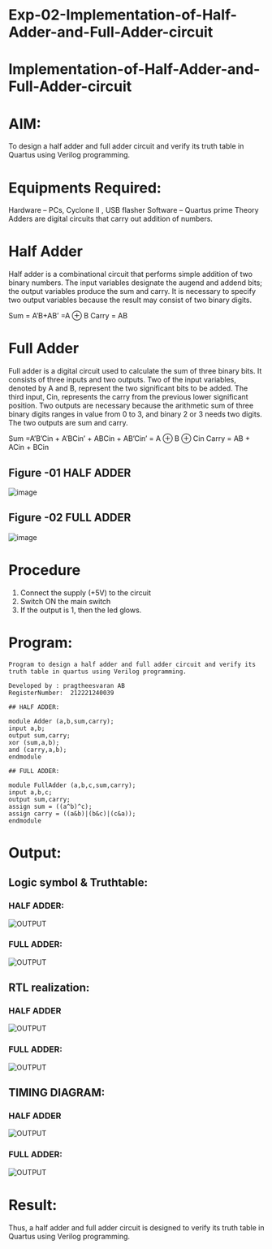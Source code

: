 # Exp-02-Implementation-of-Half-Adder-and-Full-Adder-circuit

# Implementation-of-Half-Adder-and-Full-Adder-circuit
# AIM:
To design a half adder and full adder circuit and verify its truth table in Quartus using Verilog programming.

# Equipments Required:
Hardware – PCs, Cyclone II , USB flasher
Software – Quartus prime
Theory
Adders are digital circuits that carry out addition of numbers.

# Half Adder
Half adder is a combinational circuit that performs simple addition of two binary numbers. The input variables designate the augend and addend bits; the output variables produce the sum and carry. It is necessary to specify two output variables because the result may consist of two binary digits.

Sum = A’B+AB’ =A ⊕ B Carry = AB

# Full Adder
Full adder is a digital circuit used to calculate the sum of three binary bits. It consists of three inputs and two outputs. Two of the input variables, denoted by A and B, represent the two significant bits to be added. The third input, Cin, represents the carry from the previous lower significant position. Two outputs are necessary because the arithmetic sum of three binary digits ranges in value from 0 to 3, and binary 2 or 3 needs two digits. The two outputs are sum and carry.

Sum =A’B’Cin + A’BCin’ + ABCin + AB’Cin’ = A ⊕ B ⊕ Cin Carry = AB + ACin + BCin

## Figure -01 HALF ADDER

 ![image](https://user-images.githubusercontent.com/36288975/163552156-a13e5a56-c638-4110-97d9-8896907c8d25.png)

 
## Figure -02 FULL ADDER

![image](https://user-images.githubusercontent.com/36288975/163552057-b3547877-6d07-45b4-b7e0-bcfebfad9e1d.png)

 

# Procedure

1. Connect the supply (+5V) to the circuit
2. Switch ON the main switch
3. If the output is 1, then the led glows.
# Program:

```
Program to design a half adder and full adder circuit and verify its truth table in quartus using Verilog programming.

Developed by : pragtheesvaran AB
RegisterNumber:  212221240039

## HALF ADDER:

module Adder (a,b,sum,carry);
input a,b;
output sum,carry;
xor (sum,a,b);
and (carry,a,b);
endmodule

## FULL ADDER:

module FullAdder (a,b,c,sum,carry);
input a,b,c;
output sum,carry;
assign sum = ((a^b)^c);
assign carry = ((a&b)|(b&c)|(c&a));
endmodule

```


# Output:

## Logic symbol & Truthtable:

### HALF ADDER:

![OUTPUT](./HALF1.png)

### FULL ADDER:

![OUTPUT](./FULL1.png)


## RTL realization:

### HALF ADDER

![OUTPUT](./OUTPUT1.png)

### FULL ADDER:

![OUTPUT](./output2.png)


## TIMING DIAGRAM:

### HALF ADDER

![OUTPUT](./HALF2.png)

### FULL ADDER:

![OUTPUT](./FULL2.png)


# Result:

Thus, a half adder and full adder circuit is designed to verify its truth table in Quartus using Verilog programming.
